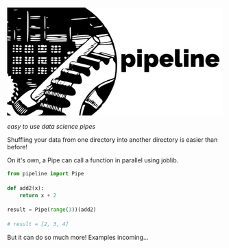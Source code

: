 ![](docs/logo.jpg)

_easy to use data science pipes_

Shuffling your data from one directory into another directory is easier than before!

On it's own, a Pipe can call a function in parallel using joblib.

``` python
from pipeline import Pipe

def add2(x):
    return x + 2

result = Pipe(range(3))(add2)

# result = [2, 3, 4]
```

But it can do so much more! Examples incoming...